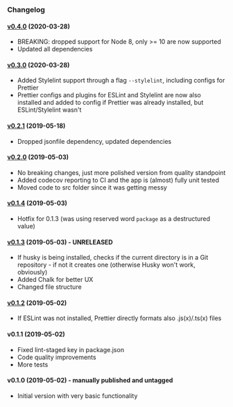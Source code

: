 ### Changelog

#### [v0.4.0](https://github.com/paolostyle/autoslap/compare/v0.2.1...v0.3.0) (2020-03-28)

- BREAKING: dropped support for Node 8, only >= 10 are now supported
- Updated all dependencies

#### [v0.3.0](https://github.com/paolostyle/autoslap/compare/v0.2.1...v0.3.0) (2020-03-28)

- Added Stylelint support through a flag `--stylelint`, including configs for Prettier
- Prettier configs and plugins for ESLint and Stylelint are now also installed and added to config if Prettier was already installed, but ESLint/Stylelint wasn't

#### [v0.2.1](https://github.com/paolostyle/autoslap/compare/v0.2.0...v0.2.1) (2019-05-18)

- Dropped jsonfile dependency, updated dependencies

#### [v0.2.0](https://github.com/paolostyle/autoslap/compare/v0.1.4...v0.2.0) (2019-05-03)

- No breaking changes, just more polished version from quality standpoint
- Added codecov reporting to CI and the app is (almost) fully unit tested
- Moved code to src folder since it was getting messy

#### [v0.1.4](https://github.com/paolostyle/autoslap/compare/v0.1.3...v0.1.4) (2019-05-03)

- Hotfix for 0.1.3 (was using reserved word `package` as a destructured value)

#### [v0.1.3](https://github.com/paolostyle/autoslap/compare/v0.1.2...v0.1.3) (2019-05-03) - UNRELEASED

- If husky is being installed, checks if the current directory is in a Git repository - if not it creates one (otherwise Husky won't work, obviously)
- Added Chalk for better UX
- Changed file structure

#### [v0.1.2](https://github.com/paolostyle/autoslap/compare/v0.1.1...v0.1.2) (2019-05-02)

- If ESLint was not installed, Prettier directly formats also .js(x)/.ts(x) files

#### v0.1.1 (2019-05-02)

- Fixed lint-staged key in package.json
- Code quality improvements
- More tests

#### v0.1.0 (2019-05-02) - manually published and untagged

- Initial version with very basic functionality
